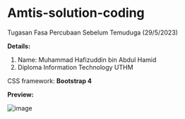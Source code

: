 # Amtis-solution-coding
Tugasan Fasa Percubaan Sebelum Temuduga (29/5/2023) 

**Details:**
1. Name: Muhammad Hafizuddin bin Abdul Hamid
2. Diploma Information Technology UTHM

CSS framework: **Bootstrap 4**

**Preview:**

![image](https://github.com/apiz23/Amtis-solution-coding/assets/100256725/5cf9527b-fe82-466f-a0c9-55fee86ba243)
